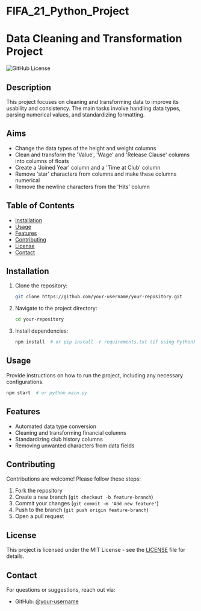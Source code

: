 # FIFA_21_Python_Project

# Data Cleaning and Transformation Project

![GitHub License](https://img.shields.io/badge/license-MIT-blue.svg)

## Description
This project focuses on cleaning and transforming data to improve its usability and consistency. The main tasks involve handling data types, parsing numerical values, and standardizing formatting.

## Aims
- Change the data types of the height and weight columns
- Clean and transform the 'Value', 'Wage' and 'Release Clause' columns into columns of floats
- Create a 'Joined Year' column and a 'Time at Club' column
- Remove 'star' characters from columns and make these columns numerical
- Remove the newline characters from the 'Hits' column

## Table of Contents
- [Installation](#installation)
- [Usage](#usage)
- [Features](#features)
- [Contributing](#contributing)
- [License](#license)
- [Contact](#contact)

## Installation
1. Clone the repository:
   ```sh
   git clone https://github.com/your-username/your-repository.git
   ```
2. Navigate to the project directory:
   ```sh
   cd your-repository
   ```
3. Install dependencies:
   ```sh
   npm install  # or pip install -r requirements.txt (if using Python)
   ```

## Usage
Provide instructions on how to run the project, including any necessary configurations.
```sh
npm start  # or python main.py
```

## Features
- Automated data type conversion
- Cleaning and transforming financial columns
- Standardizing club history columns
- Removing unwanted characters from data fields

## Contributing
Contributions are welcome! Please follow these steps:
1. Fork the repository
2. Create a new branch (`git checkout -b feature-branch`)
3. Commit your changes (`git commit -m 'Add new feature'`)
4. Push to the branch (`git push origin feature-branch`)
5. Open a pull request

## License
This project is licensed under the MIT License - see the [LICENSE](LICENSE) file for details.

## Contact
For questions or suggestions, reach out via:
- GitHub: [@your-username](https://github.com/Ebe2024)


